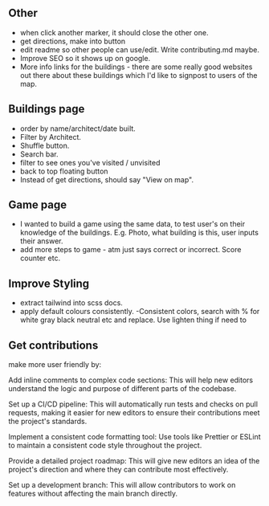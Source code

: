 ## Other

- when click another marker, it should close the other one.
- get directions, make into button
- edit readme so other people can use/edit. Write contributing.md maybe.
- Improve SEO so it shows up on google.
- More info links for the buildings - there are some really good websites out there about these buildings which I'd like to signpost to users of the map.

## Buildings page

- order by name/architect/date built.
- Filter by Architect.
- Shuffle button.
- Search bar.
- filter to see ones you've visited / unvisited
- back to top floating button
- Instead of get directions, should say "View on map".

## Game page

- I wanted to build a game using the same data, to test user's on their knowledge of the buildings. E.g. Photo, what building is this, user inputs their answer.
- add more steps to game - atm just says correct or incorrect. Score counter etc.

## Improve Styling

- extract tailwind into scss docs.
- apply default colours consistently.
  -Consistent colors, search with % for white gray black neutral etc and replace. Use lighten thing if need to

## Get contributions

make more user friendly by:

Add inline comments to complex code sections: This will help new editors understand the logic and purpose of different parts of the codebase.

Set up a CI/CD pipeline: This will automatically run tests and checks on pull requests, making it easier for new editors to ensure their contributions meet the project's standards.

Implement a consistent code formatting tool: Use tools like Prettier or ESLint to maintain a consistent code style throughout the project.

Provide a detailed project roadmap: This will give new editors an idea of the project's direction and where they can contribute most effectively.

Set up a development branch: This will allow contributors to work on features without affecting the main branch directly.
